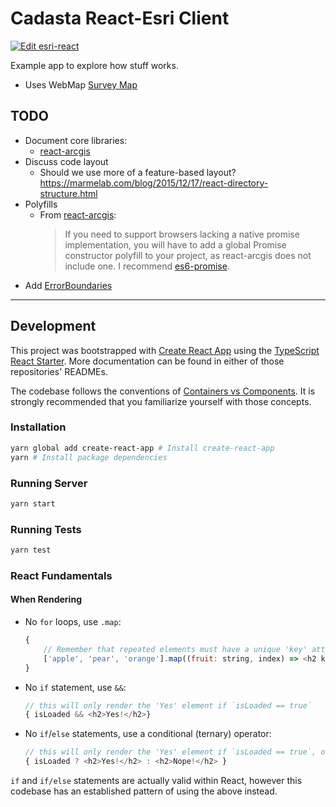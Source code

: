 # Cadasta React-Esri Client

[![Edit esri-react](https://codesandbox.io/static/img/play-codesandbox.svg)](https://codesandbox.io/s/github/Cadasta/react-arcgis)

Example app to explore how stuff works.

- Uses WebMap [Survey Map](https://cadasta.maps.arcgis.com/home/item.html?id=459eb07ed2544fd4b655b87dca7abf8c)

## TODO
- Document core libraries:
  - [react-arcgis](https://github.com/nicksenger/react-arcgis)
- Discuss code layout
  - Should we use more of a feature-based layout? https://marmelab.com/blog/2015/12/17/react-directory-structure.html
- Polyfills
  - From [react-arcgis](https://github.com/nicksenger/react-arcgis):
    > If you need to support browsers lacking a native promise implementation, you will have to add a global Promise constructor polyfill to your project, as react-arcgis does not include one. I recommend [es6-promise](https://www.npmjs.com/package/es6-promise).
- Add [ErrorBoundaries](https://reactjs.org/docs/error-boundaries.html)

---

## Development

This project was bootstrapped with [Create React App](https://github.com/facebookincubator/create-react-app) using the [TypeScript React Starter](https://github.com/Microsoft/TypeScript-React-Starter#typescript-react-starter).  More documentation can be found in either of those repositories' READMEs.

The codebase follows the conventions of [Containers vs Components](https://medium.com/@dan_abramov/smart-and-dumb-components-7ca2f9a7c7d0).  It is strongly recommended that you familiarize yourself with those concepts.

### Installation

```bash
yarn global add create-react-app # Install create-react-app
yarn # Install package dependencies
```

### Running Server

```bash
yarn start
```

### Running Tests

```bash
yarn test
```

### React Fundamentals

#### When Rendering

* No `for` loops, use `.map`:
    ```js
    {
        // Remember that repeated elements must have a unique 'key' attribute
        ['apple', 'pear', 'orange'].map((fruit: string, index) => <h2 key={index}>{fruit}</h2>)
    }
    ```
* No `if` statement, use `&&`:
    ```js
    // this will only render the 'Yes' element if `isLoaded == true`
    { isLoaded && <h2>Yes!</h2>}
    ```
* No `if`/`else` statements, use a conditional (ternary) operator:
    ```js
    // this will only render the 'Yes' element if `isLoaded == true`, otherwised rendering the 'Nope' element
    { isLoaded ? <h2>Yes!</h2> : <h2>Nope!</h2> }
    ```
`if` and `if/else` statements are actually valid within React, however this codebase has an established pattern of using the above instead.
